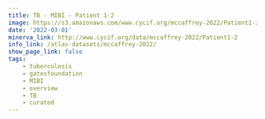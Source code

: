 ```yaml
---
title: TB - MIBI - Patient 1-2
image: https://s3.amazonaws.com/www.cycif.org/mccaffrey-2022/Patient1-2/thumbnail--default.jpg
date: '2022-03-01'
minerva_link: http://www.cycif.org/data/mccaffrey-2022/Patient1-2
info_link: /atlas-datasets/mccaffrey-2022/
show_page_link: false
tags:
    - tuberculosis
    - gatesfoundation
    - MIBI
    - overview
    - TB
    - curated
---
```

